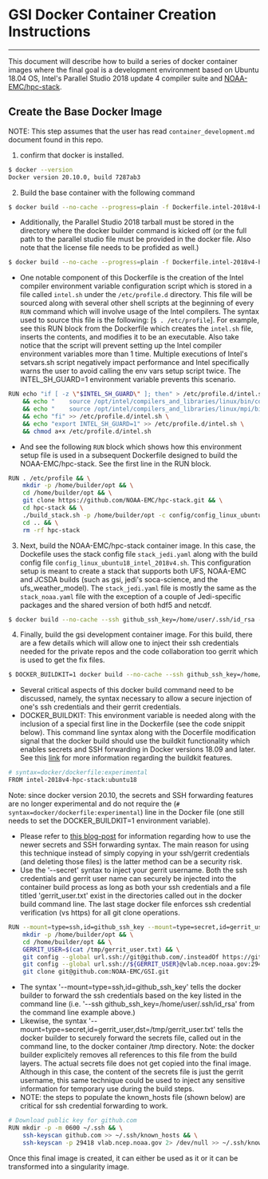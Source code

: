# GSI Docker Container Creation Instructions

------------------------------------

This document will describe how to build a series of docker container images where
the final goal is a development environment based on Ubuntu 18.04 OS, Intel's
Parallel Studio 2018 update 4 compiler suite and [NOAA-EMC/hpc-stack](https://github.com/NOAA-EMC/hpc-stack.git).

## Create the Base Docker Image

NOTE: This step assumes that the user has read `container_development.md` document found in this repo.

1. confirm that docker is installed.
```bash
$ docker --version
Docker version 20.10.0, build 7287ab3
```

2. Build the base container with the following command
```bash
$ docker build --no-cache --progress=plain -f Dockerfile.intel-2018v4-base-ubuntu18 -t intel-2018v4-base:ubuntu18 .
```

*  Additionally, the Parallel Studio 2018 tarball must be stored in the directory where the docker builder command is kicked off (or the full path to the parallel studio file must be provided in the docker file.  Also note that the license file needs to be profided as well.)
```bash
$ docker build --no-cache --progress=plain -f Dockerfile.intel-2018v4-hpc--ubuntu18 -t intel-2018v4-hpckit:ubuntu18 .
```

* One notable component of this Dockerfile is the creation of the Intel compiler environment variable configuration script which is stored in a file called `intel.sh` under the `/etc/profile.d` directory.  This file will be sourced along with several other shell scripts at the beginning of every `RUN` command which will involve usage of the Intel compilers.  The syntax used to source this file is the following: [`$ . /etc/profile`].  For example, see this RUN block from the Dockerfile which creates the `intel.sh` file, inserts the contents, and modifies it to be an executable.  Also take notice that the script will prevent setting up the Intel compiler environment variables more than 1 time.  Multiple executions of Intel's setvars.sh script negatively impact performance and Intel specifically warns the user to avoid calling the env vars setup script twice.  The INTEL_SH_GUARD=1 environment variable prevents this scenario.

```bash
RUN echo "if [ -z \"$INTEL_SH_GUARD\" ]; then" > /etc/profile.d/intel.sh \
    && echo "    source /opt/intel/compilers_and_libraries/linux/bin/compilervars.sh intel64" >> /etc/profile.d/intel.sh \
    && echo "    source /opt/intel/compilers_and_libraries/linux/mpi/bin64/mpivars.sh" >> /etc/profile.d/intel.sh \
    && echo "fi" >> /etc/profile.d/intel.sh \
    && echo "export INTEL_SH_GUARD=1" >> /etc/profile.d/intel.sh \
    && chmod a+x /etc/profile.d/intel.sh
```

* And see the following `RUN` block which shows how this environment setup file is used in a subsequent Dockerfile designed to build the NOAA-EMC/hpc-stack. See the first line in the RUN block.

```bash
RUN . /etc/profile && \
    mkdir -p /home/builder/opt && \
    cd /home/builder/opt && \
    git clone https://github.com/NOAA-EMC/hpc-stack.git && \
    cd hpc-stack && \
    ./build_stack.sh -p /home/builder/opt -c config/config_linux_ubuntu18_intel_2018v4.sh -y config/stack_jedi.yaml && \
    cd .. && \
    rm -rf hpc-stack
```

3. Next, build the NOAA-EMC/hpc-stack container image.  In this case, the Dockefile uses the stack config file `stack_jedi.yaml` along with the build config file `config_linux_ubuntu18_intel_2018v4.sh`.  This configuration setup is meant to create a stack that supports both UFS, NOAA-EMC and JCSDA builds (such as gsi, jedi's soca-science, and the ufs_weather_model).  The `stack_jedi.yaml` file is mostly the same as the `stack_noaa.yaml` file with the exception of a couple of Jedi-specific packages and the shared version of both hdf5 and netcdf.

```bash
$ docker build --no-cache --ssh github_ssh_key=/home/user/.ssh/id_rsa --progress=plain -f Dockerfile.intel-2018v4-hpc-stack-ubuntu18 -t intel-2018v4-hpc-stack:ubuntu18 .
```

4. Finally, build the gsi development container image.  For this build, there are a few details which will allow one to inject their ssh credentials needed for the private repos and the code collaboration too gerrit which is used to get the fix files.

```bash
$ DOCKER_BUILDKIT=1 docker build --no-cache --ssh github_ssh_key=/home/user/.ssh/id_rsa --secret id=gerrit_user,src=gerrit_user.txt --progress=plain -f Dockerfile.intel-2018v4-gsi-ubuntu18 -t intel-2018v4-gsi-dev:ubuntu18 .
```
* Several critical aspects of this docker build command need to be discussed, namely, the syntax necessary to allow a secure injection of one's ssh credentials and their gerrit credentials.
* DOCKER_BUILDKIT: This environment variable is needed along with the inclusion of a special first line in the Dockerfile (see the code snippit below).  This command line syntax along with the Docerfile modification signal that the docker build should use the buildkit functionality which enables secrets and SSH forwarding in Docker versions 18.09 and later.  See this [link](https://docs.docker.com/develop/develop-images/build_enhancements/) for more information regarding the buildkit features.  

```bash
# syntax=docker/dockerfile:experimental
FROM intel-2018v4-hpc-stack:ubuntu18

```
Note: since docker version 20.10, the secrets and SSH forwarding features are no longer experimental and do not require the (`# syntax=docker/dockerfile:experimental`) line in the Docker file (one still needs to set the DOCKER_BUILDKIT=1 environment variable).

* Please refer to [this blog-post](https://medium.com/@tonistiigi/build-secrets-and-ssh-forwarding-in-docker-18-09-ae8161d066) for information regarding how to use the newer secrets and SSH forwarding syntax.  The main reason for using this technique instead of simply copying in your ssh/gerrit credentials (and deleting those files) is the latter method can be a security risk.
* Use the '--secret' syntax to inject your gerrit username.  Both the ssh credentials and gerrit user name can securely be injected into the container build process as long as both your ssh credentials and a file titled 'gerrit_user.txt' exist in the directories called out in the docker build command line.  The last stage docker file enforces ssh credential verification (vs https) for all git clone operations.
```bash
RUN --mount=type=ssh,id=github_ssh_key --mount=type=secret,id=gerrit_user,dst=/tmp/gerrit_user.txt . /etc/profile && \
    mkdir -p /home/builder/opt && \
    cd /home/builder/opt && \
    GERRIT_USER=$(cat /tmp/gerrit_user.txt) && \
    git config --global url.ssh://git@github.com/.insteadOf https://github.com/ && \
    git config --global url.ssh://${GERRIT_USER}@vlab.ncep.noaa.gov:29418/.insteadOf gerrit: && \
    git clone git@github.com:NOAA-EMC/GSI.git
```
* The syntax '--mount=type=ssh,id=github_ssh_key' tells the docker builder to forward the ssh credentials based on the key listed in the command line (i.e. '--ssh github_ssh_key=/home/user/.ssh/id_rsa' from the command line example above.)
* Likewise, the syntax '--mount=type=secret,id=gerrit_user,dst=/tmp/gerrit_user.txt' tells the docker builder to securely forward the secrets file, called out in the command line, to the docker container /tmp directory.  Note: the docker builder explicitely removes all references to this file from the build layers.  The actual secrets file does not get copied into the final image.  Although in this case, the content of the secrets file is just the gerrit username, this same technique could be used to inject any sensitive information for temporary use during the build steps.
* NOTE: the steps to populate the known_hosts file (shown below) are critical for ssh credential forwarding to work.

```bash
# Download public key for github.com
RUN mkdir -p -m 0600 ~/.ssh && \
    ssh-keyscan github.com >> ~/.ssh/known_hosts && \
    ssh-keyscan -p 29418 vlab.ncep.noaa.gov 2> /dev/null >> ~/.ssh/known_hosts
```


Once this final image is created, it can either be used as it or it can be transformed into a singularity image.
